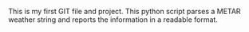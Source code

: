 This is my first GIT file and project.  This python script parses a METAR weather string and reports the information 
in a readable format.

